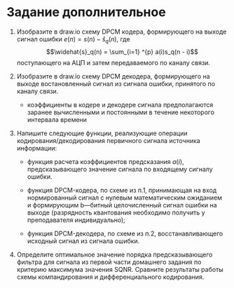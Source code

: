 # Задание дополнительное

1. Изобразите в draw.іо схему DPCM кодера, формирующего на выходе сигнал ошибки $e(n) = s(n) - \widehat{s}_q(n)$, где $$\widehat{s}_q(n) = \sum_{i=1} ^{p} a(i)s_q(n - i)$$ поступающего на АЦП и затем передаваемого по каналу связи.

1. Изобразите в draw.іо схему DPCM декодера, формирующего на выходе востановленный сигнал из сигнала ошибки, принятого по каналу связи.
    
    * коэффициенты в кодере и декодере сигнала предполагаются заранее вычисленными и постоянными в течение некоторого интервала времени

1. Напишите следующие функции, реализующие операции кодирования/декодирования первичного сигнала источника информации:

    * функция расчета коэффициентов предсказания $a(i)$, предсказывающего значение сигнала по входящему сигналу ошибки.

    * функция DPCM-кодера, по схеме из п.1‚ принимающая на вход нормированный сигнал с нулевым математическим ожиданием и формирующим b—битный целочисленный сигнал ошибки на выходе (разрядность квантования необходимо получить у преподавателя индивидуально);

    * функция DPCM-декодера, по схеме из п.2, восстанавливающего исходный сигнал из сигнала ошибки.

1. Определите оптимальное значение порядка предсказывающего фильтра для сигнала из первой части домашнего задания по критерию максимума значения SQNR. Сравните результаты работы схемы компандирования и дифференциального кодирования.